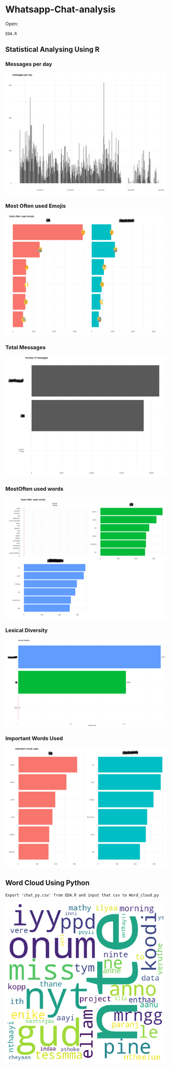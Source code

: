 # Whatsapp-Chat-analysis

Open:
```
EDA.R
```

## Statistical Analysing Using R
### Messages per day
 ![](images/msg_per_day.png)
 
### Most Often used Emojis
 ![](images/emoji.png)
 
### Total Messages
 ![](images/tot_msg.png)

### MostOften used words
 ![](images/most_often.png)
 
### Lexical Diversity
 ![](images/lex.png)

### Important Words Used
 ![](images/imp_word.png)
 
## Word Cloud Using Python
 ```
Export 'chat_py.csv' from EDA.R and input that csv to Word_cloud.py 
```
 ![](images/frnd.png)
